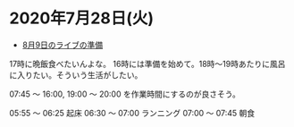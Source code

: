 # 2020年7月28日(火)

- [8月9日のライブの準備](../../../../todo/2020_0809_live/)

17時に晩飯食べたいんよな。 16時には準備を始めて。18時～19時あたりに風呂に入りたい。そういう生活がしたい。

07:45 ～ 16:00, 19:00 ～ 20:00 を作業時間にするのが良さそう。

05:55 ～ 06:25 起床 
06:30 ～ 07:00 ランニング
07:00 ～ 07:45 朝食
